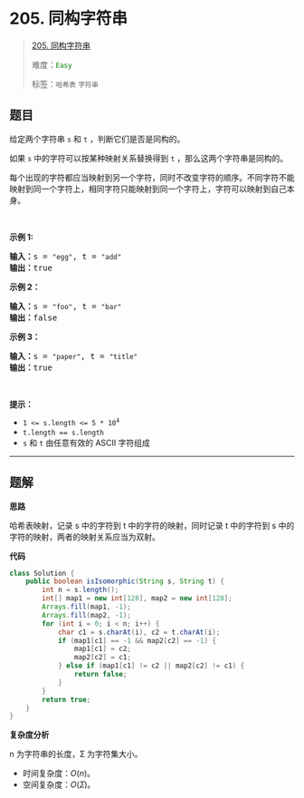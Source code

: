 # 205. 同构字符串

> [205. 同构字符串](https://leetcode.cn/problems/isomorphic-strings/)
>
> 难度：<font color=green>`Easy`</font>
>
> 标签：`哈希表` `字符串`

## 题目

<p>给定两个字符串&nbsp;<code>s</code>&nbsp;和&nbsp;<code>t</code>&nbsp;，判断它们是否是同构的。</p>

<p>如果&nbsp;<code>s</code>&nbsp;中的字符可以按某种映射关系替换得到&nbsp;<code>t</code>&nbsp;，那么这两个字符串是同构的。</p>

<p>每个出现的字符都应当映射到另一个字符，同时不改变字符的顺序。不同字符不能映射到同一个字符上，相同字符只能映射到同一个字符上，字符可以映射到自己本身。</p>

<p>&nbsp;</p>

<p><strong>示例 1:</strong></p>

<pre>
<strong>输入：</strong>s = <code>"egg"</code>, t = <code>"add"</code>
<strong>输出：</strong>true
</pre>

<p><strong>示例 2：</strong></p>

<pre>
<strong>输入：</strong>s = <code>"foo"</code>, t = <code>"bar"</code>
<strong>输出：</strong>false</pre>

<p><strong>示例 3：</strong></p>

<pre>
<strong>输入：</strong>s = <code>"paper"</code>, t = <code>"title"</code>
<strong>输出：</strong>true</pre>

<p>&nbsp;</p>

<p><strong>提示：</strong></p>

<p><meta charset="UTF-8" /></p>

<ul>
	<li><code>1 &lt;= s.length &lt;= 5 * 10<sup>4</sup></code></li>
	<li><code>t.length == s.length</code></li>
	<li><code>s</code>&nbsp;和&nbsp;<code>t</code>&nbsp;由任意有效的 ASCII 字符组成</li>
</ul>


--------------------

## 题解

**思路**

哈希表映射，记录 s 中的字符到 t 中的字符的映射，同时记录 t 中的字符到 s 中的字符的映射，两者的映射关系应当为双射。

**代码**

```java
class Solution {
    public boolean isIsomorphic(String s, String t) {
        int n = s.length();
        int[] map1 = new int[128], map2 = new int[128];
        Arrays.fill(map1, -1);
        Arrays.fill(map2, -1);
        for (int i = 0; i < n; i++) {
            char c1 = s.charAt(i), c2 = t.charAt(i);
            if (map1[c1] == -1 && map2[c2] == -1) {
                map1[c1] = c2;
                map2[c2] = c1;
            } else if (map1[c1] != c2 || map2[c2] != c1) {
                return false;
            }
        }
        return true;
    }
}
```

**复杂度分析**

n 为字符串的长度，Ʃ 为字符集大小。

- 时间复杂度：$O(n)$。
- 空间复杂度：$O(Ʃ)$。
